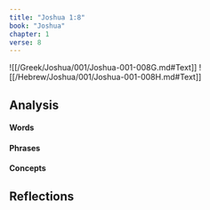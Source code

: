 ```yaml
---
title: "Joshua 1:8"
book: "Joshua"
chapter: 1
verse: 8
---
```

![[/Greek/Joshua/001/Joshua-001-008G.md#Text]]
![[/Hebrew/Joshua/001/Joshua-001-008H.md#Text]]

## Analysis

#### Words

#### Phrases

#### Concepts

## Reflections
